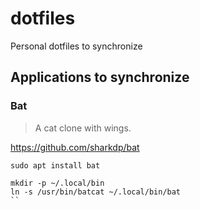 # dotfiles
Personal dotfiles to synchronize

## Applications to synchronize

### Bat

> A cat clone with wings.

https://github.com/sharkdp/bat
```
sudo apt install bat

mkdir -p ~/.local/bin
ln -s /usr/bin/batcat ~/.local/bin/bat
``
